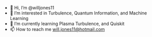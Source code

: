 - 👋 Hi, I’m @willjones11
- 👀 I’m interested in Turbulence, Quantum Information, and Machine Learning
- 🌱 I’m currently learning Plasma Turbulence, and Quiskit
- 📫 How to reach me will.jones11@hotmail.com

<!---
willjones11/willjones11 is a ✨ special ✨ repository because its `README.md` (this file) appears on your GitHub profile.
You can click the Preview link to take a look at your changes.
--->
